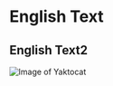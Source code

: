 # English Text
## English Text2
![Image of Yaktocat](https://octodex.github.com/images/yaktocat.png)
